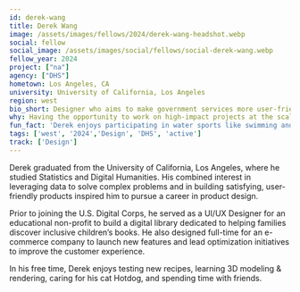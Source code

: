 ```yaml
---
id: derek-wang
title: Derek Wang
image: /assets/images/fellows/2024/derek-wang-headshot.webp
social: fellow
social_image: /assets/images/social/fellows/social-derek-wang.webp
fellow_year: 2024
project: ["na"]
agency: ["DHS"]
hometown: Los Angeles, CA
university: University of California, Los Angeles
region: west
bio_short: Designer who aims to make government services more user-friendly and accessible to all
why: Having the opportunity to work on high-impact projects at the scale of the federal level is a reward on its own—it’s not every day that someone is presented with these opportunities. By joining the U.S. Digital Corps, I have the potential to positively impact the lives of millions of Americans while growing my skills as a civic technologist!
fun_fact: 'Derek enjoys participating in water sports like swimming and rowing. He was previously the captain of a dragon boat race team that placed first at a local competition.'
tags: ['west', '2024','Design', 'DHS', 'active']
track: ['Design']
---
```


Derek graduated from the University of California, Los Angeles, where he studied Statistics and Digital Humanities. His combined interest in leveraging data to solve complex problems and in building satisfying, user-friendly products inspired him to pursue a career in product design. 

Prior to joining the U.S. Digital Corps, he served as a UI/UX Designer for an educational non-profit to build a digital library dedicated to helping families discover inclusive children’s books. He also designed full-time for an e-commerce company to launch new features and lead optimization initiatives to improve the customer experience.

In his free time, Derek enjoys testing new recipes, learning 3D modeling & rendering, caring for his cat Hotdog, and spending time with friends.
